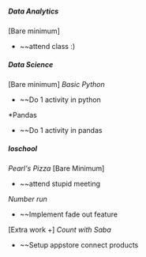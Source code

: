 ##### **Data Analytics**
[Bare minimum]
* ~~attend class :)

##### **Data Science**
[Bare minimum]
*Basic Python*
* ~~Do 1 activity in python

*Pandas
* ~~Do 1 activity in pandas

##### **Ioschool**
*Pearl's Pizza*
[Bare Minimum]
* ~~attend stupid meeting

*Number run*
* ~~Implement fade out feature

[Extra work +]
*Count with Saba*
* ~~Setup appstore connect products